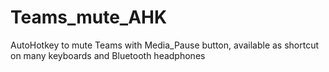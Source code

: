 # Teams_mute_AHK
AutoHotkey to mute Teams with Media_Pause button, available as shortcut on many keyboards and Bluetooth headphones

